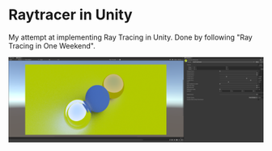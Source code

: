 # Raytracer in Unity
My attempt at implementing Ray Tracing in Unity. Done by following "Ray Tracing in One Weekend".

![Image](FinalResult.png)
